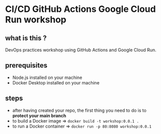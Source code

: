 # CI/CD GitHub Actions Google Cloud Run workshop

## what is this ?

DevOps practices workshop using GitHub Actions and Google Cloud Run.

## prerequisites

- Node.js installed on your machine
- Docker Desktop installed on your machine

## steps

- after having created your repo, the first thing you need to do is to **protect your main branch**
- to build a Docker image => `docker build -t workshop:0.0.1 .`
- to run a Docker container => `docker run -p 80:8080 workshop:0.0.1`
